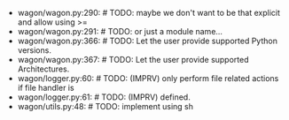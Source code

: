 - wagon/wagon.py:290:    #  TODO: maybe we don't want to be that explicit and allow using >=
- wagon/wagon.py:291:    #  TODO: or just a module name...
- wagon/wagon.py:366:    #  TODO: Let the user provide supported Python versions.
- wagon/wagon.py:367:    #  TODO: Let the user provide supported Architectures.
- wagon/logger.py:60:    #  TODO: (IMPRV) only perform file related actions if file handler is
- wagon/logger.py:61:    #  TODO: (IMPRV) defined.
- wagon/utils.py:48:    #  TODO: implement using sh
